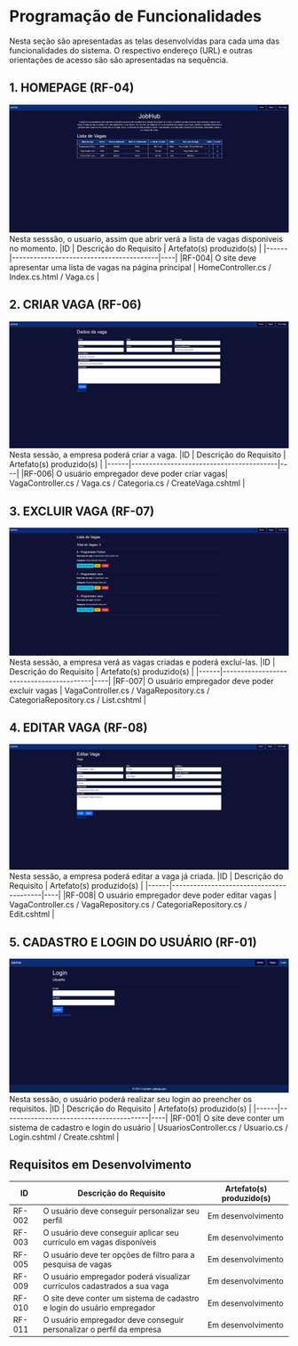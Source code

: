# Programação de Funcionalidades

Nesta seção são apresentadas as telas desenvolvidas para cada uma das funcionalidades
do sistema. O respectivo endereço (URL) e outras orientações de acesso são são
apresentadas na sequência.

## 1. HOMEPAGE (RF-04)
![Homepage](img/Homepage2.png)
Nesta sesssão, o usuario, assim que abrir verá a lista de vagas disponiveis no momento.
|ID    | Descrição do Requisito  | Artefato(s) produzido(s) |
|------|-----------------------------------------|----|
|RF-004| O site deve apresentar uma lista de vagas na página principal | HomeController.cs / Index.cs.html / Vaga.cs | 


## 2. CRIAR VAGA (RF-06)
![Homepage](img/Criarvaga2.png)
Nesta sessão, a empresa poderá criar a vaga.
|ID    | Descrição do Requisito  | Artefato(s) produzido(s) |
|------|-----------------------------------------|----|
|RF-006| O usuário empregador deve poder criar vagas| VagaController.cs / Vaga.cs / Categoria.cs / CreateVaga.cshtml | 

## 3. EXCLUIR VAGA (RF-07)
![Homepage](img/Listadevagas2.png)
Nesta sessão, a empresa verá as vagas criadas e poderá excluí-las.
|ID    | Descrição do Requisito  | Artefato(s) produzido(s) |
|------|-----------------------------------------|----|
|RF-007| O usuário empregador deve poder excluir vagas | VagaController.cs / VagaRepository.cs / CategoriaRepository.cs / List.cshtml | 

## 4. EDITAR VAGA (RF-08)
![Homepage](img/Editarvaga.png)
Nesta sessão, a empresa poderá editar a vaga já criada.
|ID    | Descrição do Requisito  | Artefato(s) produzido(s) |
|------|-----------------------------------------|----|
|RF-008| O usuário empregador deve poder editar vagas | VagaController.cs / VagaRepository.cs / CategoriaRepository.cs / Edit.cshtml | 

## 5. CADASTRO E LOGIN DO USUÁRIO (RF-01)
![Homepage](img/LoginFuncionalidade.png)
Nesta sessão, o usuário poderá realizar seu login ao preencher os requisitos.
|ID    | Descrição do Requisito  | Artefato(s) produzido(s) |
|------|-----------------------------------------|----|
|RF-001| O site deve conter um sistema de cadastro e login do usuário | UsuariosController.cs / Usuario.cs / Login.cshtml / Create.cshtml | 

## Requisitos em Desenvolvimento
|ID    | Descrição do Requisito  | Artefato(s) produzido(s) |
|------|-----------------------------------------|----|
|RF-002| O usuário deve conseguir personalizar seu perfil    | Em desenvolvimento |
|RF-003| O usuário deve conseguir aplicar seu currículo em vagas disponíveis | Em desenvolvimento | 
|RF-005| O usuário deve ter opções de filtro para a pesquisa de vagas | Em desenvolvimento| 
|RF-009| O usuário empregador poderá visualizar currículos cadastrados a sua vaga | Em desenvolvimento | 
|RF-010| O site deve conter um sistema de cadastro e login do usuário empregador   | Em desenvolvimento |
|RF-011| O usuário empregador deve conseguir personalizar o perfil da empresa | Em desenvolvimento | 



